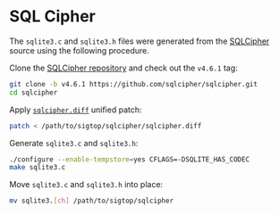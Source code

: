 # SQL Cipher

The `sqlite3.c` and `sqlite3.h` files were generated from the [SQLCipher](https://github.com/sqlcipher/sqlcipher.git) source
using the following procedure.

Clone the [SQLCipher repository](https://github.com/sqlcipher/sqlcipher.git) and check out the `v4.6.1` tag:

```bash
git clone -b v4.6.1 https://github.com/sqlcipher/sqlcipher.git
cd sqlcipher
```

Apply [`sqlcipher.diff`](./sqlcipher.diff) unified patch:

```bash
patch < /path/to/sigtop/sqlcipher/sqlcipher.diff
```

Generate `sqlite3.c` and `sqlite3.h`:

```bash
./configure --enable-tempstore=yes CFLAGS=-DSQLITE_HAS_CODEC
make sqlite3.c
```

Move `sqlite3.c` and `sqlite3.h` into place:

```bash
mv sqlite3.[ch] /path/to/sigtop/sqlcipher
```
